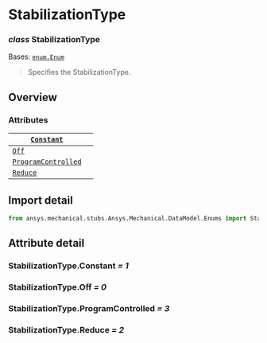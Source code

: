 <a id="stabilizationtype"></a>

# StabilizationType

<a id="StabilizationType"></a>

### *class* StabilizationType

Bases: [`enum.Enum`](https://docs.python.org/3/library/enum.html#enum.Enum)

> Specifies the StabilizationType.

> <!-- !! processed by numpydoc !! -->

<a id="overview"></a>

## Overview

### Attributes

| [`Constant`](#StabilizationType.Constant)                   |    |
|-------------------------------------------------------------|----|
| [`Off`](#StabilizationType.Off)                             |    |
| [`ProgramControlled`](#StabilizationType.ProgramControlled) |    |
| [`Reduce`](#StabilizationType.Reduce)                       |    |

<a id="import-detail"></a>

## Import detail

```python
from ansys.mechanical.stubs.Ansys.Mechanical.DataModel.Enums import StabilizationType
```

<a id="attribute-detail"></a>

## Attribute detail

<a id="StabilizationType.Constant"></a>

### StabilizationType.Constant *= 1*

<a id="StabilizationType.Off"></a>

### StabilizationType.Off *= 0*

<a id="StabilizationType.ProgramControlled"></a>

### StabilizationType.ProgramControlled *= 3*

<a id="StabilizationType.Reduce"></a>

### StabilizationType.Reduce *= 2*
